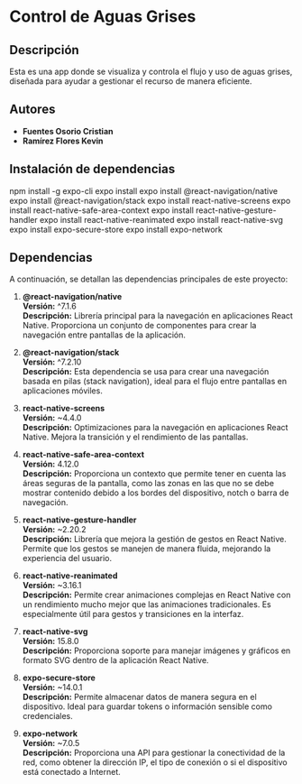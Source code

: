 # Control de Aguas Grises

## Descripción

Esta es una app donde se visualiza y controla el flujo y uso de aguas grises, diseñada para ayudar a gestionar el recurso de manera eficiente.

## Autores

- **Fuentes Osorio Cristian**
- **Ramírez Flores Kevin**

## Instalación de dependencias
npm install -g expo-cli
expo install
expo install @react-navigation/native
expo install @react-navigation/stack
expo install react-native-screens
expo install react-native-safe-area-context
expo install react-native-gesture-handler
expo install react-native-reanimated
expo install react-native-svg
expo install expo-secure-store
expo install expo-network


## Dependencias

A continuación, se detallan las dependencias principales de este proyecto:

1. **@react-navigation/native**  
   **Versión:** ^7.1.6  
   **Descripción:** Librería principal para la navegación en aplicaciones React Native. Proporciona un conjunto de componentes para crear la navegación entre pantallas de la aplicación.

2. **@react-navigation/stack**  
   **Versión:** ^7.2.10  
   **Descripción:** Esta dependencia se usa para crear una navegación basada en pilas (stack navigation), ideal para el flujo entre pantallas en aplicaciones móviles.

3. **react-native-screens**  
   **Versión:** ~4.4.0  
   **Descripción:** Optimizaciones para la navegación en aplicaciones React Native. Mejora la transición y el rendimiento de las pantallas.

4. **react-native-safe-area-context**  
   **Versión:** 4.12.0  
   **Descripción:** Proporciona un contexto que permite tener en cuenta las áreas seguras de la pantalla, como las zonas en las que no se debe mostrar contenido debido a los bordes del dispositivo, notch o barra de navegación.

5. **react-native-gesture-handler**  
   **Versión:** ~2.20.2  
   **Descripción:** Librería que mejora la gestión de gestos en React Native. Permite que los gestos se manejen de manera fluida, mejorando la experiencia del usuario.

6. **react-native-reanimated**  
    **Versión:** ~3.16.1  
    **Descripción:** Permite crear animaciones complejas en React Native con un rendimiento mucho mejor que las animaciones tradicionales. Es especialmente útil para gestos y transiciones en la interfaz.

7. **react-native-svg**  
    **Versión:** 15.8.0  
    **Descripción:** Proporciona soporte para manejar imágenes y gráficos en formato SVG dentro de la aplicación React Native.

8. **expo-secure-store**  
    **Versión:** ~14.0.1  
    **Descripción:** Permite almacenar datos de manera segura en el dispositivo. Ideal para guardar tokens o información sensible como credenciales.

9. **expo-network**  
    **Versión:** ~7.0.5  
    **Descripción:** Proporciona una API para gestionar la conectividad de la red, como obtener la dirección IP, el tipo de conexión o si el dispositivo está conectado a Internet.
